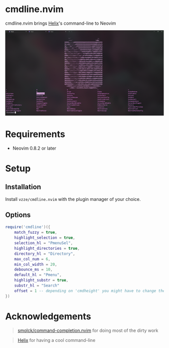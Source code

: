 # cmdline.nvim
cmdline.nvim brings [Helix](https://github.com/helix-editor/helix)'s command-line to Neovim

<p align="center">
    <img src="https://raw.githubusercontent.com/vzze/cmdline.nvim/main/preview.png">
</p>

# Requirements

* Neovim 0.8.2 or later

# Setup

## Installation

Install `vzze/cmdline.nvim` with the plugin manager of your choice.

## Options
```lua
require('cmdline')({
    match_fuzzy = true,
    highlight_selection = true,
    selection_hl = "PmenuSel",
    highlight_directories = true,
    directory_hl = "Directory",
    max_col_num = 6,
    min_col_width = 20,
    debounce_ms = 10,
    default_hl = "Pmenu",
    highlight_substr = true,
    substr_hl = "Search"
    offset = 1 -- depending on 'cmdheight' you might have to change the height offset
})
```

# Acknowledgements
> [smolck/command-completion.nvim](https://github.com/smolck/command-completion.nvim) for doing most of the dirty work

> [Helix](https://github.com/helix-editor/helix) for having a cool command-line
